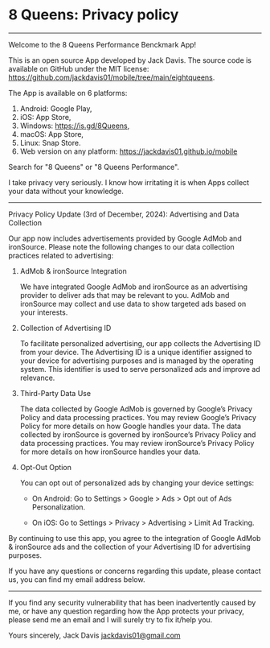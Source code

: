 
# 8 Queens: Privacy policy

---------------------------------

Welcome to the 8 Queens Performance Benckmark App!

This is an open source App developed by Jack Davis. The source code is available on GitHub under the MIT license: <https://github.com/jackdavis01/mobile/tree/main/eightqueens>.

The App is available on 6 platforms:

1. Android: Google Play,
2. iOS: App Store,
3. Windows: <https://is.gd/8Queens>,
4. macOS: App Store,
5. Linux: Snap Store.
6. Web version on any platform: <https://jackdavis01.github.io/mobile>

Search for "8 Queens" or "8 Queens Performance".

I take privacy very seriously. I know how irritating it is when Apps collect your data without your knowledge.

---

Privacy Policy Update (3rd of December, 2024): Advertising and Data Collection

Our app now includes advertisements provided by Google AdMob and ironSource. Please note the following changes to our data collection practices related to advertising:

1. AdMob & ironSource Integration

    We have integrated Google AdMob and ironSource as an advertising provider to deliver ads that may be relevant to you. AdMob and ironSource may collect and use data to show targeted ads based on your interests.

2. Collection of Advertising ID

    To facilitate personalized advertising, our app collects the Advertising ID from your device. The Advertising ID is a unique identifier assigned to your device for advertising purposes and is managed by the operating system. This identifier is used to serve personalized ads and improve ad relevance.

3. Third-Party Data Use

    The data collected by Google AdMob is governed by Google’s Privacy Policy and data processing practices. You may review Google’s Privacy Policy for more details on how Google handles your data.
    The data collected by ironSource is governed by ironSource’s Privacy Policy and data processing practices. You may review ironSource’s Privacy Policy for more details on how ironSource handles your data.

4. Opt-Out Option

    You can opt out of personalized ads by changing your device settings:

    - On Android: Go to Settings > Google > Ads > Opt out of Ads Personalization.

    - On iOS: Go to Settings > Privacy > Advertising > Limit Ad Tracking.

By continuing to use this app, you agree to the integration of Google AdMob & ironSource ads and the collection of your Advertising ID for advertising purposes.

If you have any questions or concerns regarding this update, please contact us, you can find my email address below.

---

If you find any security vulnerability that has been inadvertently caused by me, or have any question regarding how the App protects your privacy, please send me an email and I will surely try to fix it/help you.

Yours sincerely,
Jack Davis
jackdavis01@gmail.com
